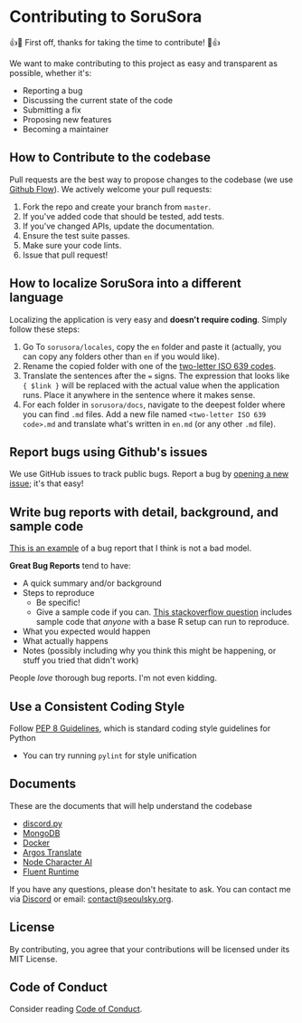 # Contributing to SoruSora
:+1::tada: First off, thanks for taking the time to contribute! :tada::+1:

We want to make contributing to this project as easy and transparent as possible, whether it's:

- Reporting a bug
- Discussing the current state of the code
- Submitting a fix
- Proposing new features
- Becoming a maintainer

## How to Contribute to the codebase
Pull requests are the best way to propose changes to the codebase (we use [Github Flow](https://guides.github.com/introduction/flow/index.html)). We actively welcome your pull requests:

1. Fork the repo and create your branch from `master`.
2. If you've added code that should be tested, add tests.
3. If you've changed APIs, update the documentation.
4. Ensure the test suite passes.
5. Make sure your code lints.
6. Issue that pull request!

## How to localize SoruSora into a different language

Localizing the application is very easy and __doesn't require coding__. Simply follow these steps:

1. Go To `sorusora/locales`, copy the `en` folder and paste it (actually, you can copy any folders other than `en` if you would like).
2. Rename the copied folder with one of the [two-letter ISO 639 codes](https://en.wikipedia.org/wiki/List_of_ISO_639_language_codes).
3. Translate the sentences after the `=` signs. The expression that looks like `{ $link }` will be replaced with the actual value when the application runs. Place it anywhere in the sentence where it makes sense.
4. For each folder in `sorusora/docs`, navigate to the deepest folder where you can find `.md` files. Add a new file named `<two-letter ISO 639 code>.md` and translate what's written in `en.md` (or any other `.md` file).

## Report bugs using Github's issues
We use GitHub issues to track public bugs. Report a bug by [opening a new issue](https://github.com/SeoulSKY/SoruSora/issues); it's that easy!

## Write bug reports with detail, background, and sample code
[This is an example](http://stackoverflow.com/q/12488905/180626) of a bug report that I think is not a bad model.

**Great Bug Reports** tend to have:

- A quick summary and/or background
- Steps to reproduce
  - Be specific!
  - Give a sample code if you can. [This stackoverflow question](http://stackoverflow.com/q/12488905/180626) includes sample code that *anyone* with a base R setup can run to reproduce.
- What you expected would happen
- What actually happens
- Notes (possibly including why you think this might be happening, or stuff you tried that didn't work)

People *love* thorough bug reports. I'm not even kidding.

## Use a Consistent Coding Style
Follow [PEP 8 Guidelines](https://peps.python.org/pep-0008/), which is standard coding style guidelines for Python

* You can try running `pylint` for style unification

## Documents

These are the documents that will help understand the codebase

* [discord.py](https://discordpy.readthedocs.io/en/latest/)
* [MongoDB](https://www.mongodb.com/docs/drivers/motor/)
* [Docker](https://docs.docker.com)
* [Argos Translate](https://www.argosopentech.com)
* [Node Character AI](https://github.com/realcoloride/node_characterai)
* [Fluent Runtime](https://projectfluent.org/python-fluent/fluent.runtime/stable/usage.html)

If you have any questions, please don't hesitate to ask. You can contact me via [Discord](https://discord.seoulsky.org) or email: contact@seoulsky.org.

## License
By contributing, you agree that your contributions will be licensed under its MIT License.

## Code of Conduct
Consider reading [Code of Conduct](https://github.com/SeoulSKY/SoruSora/blob/master/docs/CODE_OF_CONDUCT.md).
